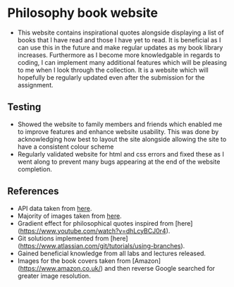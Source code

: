 # Philosophy book website
- This website contains inspirational quotes alongside displaying a list of books that I have read and those I have yet to read. It is beneficial as I can use this in the future and make regular updates as my book library increases. Furthermore as I become more knowledgable in regards to coding, I can implement many additional features which will be pleasing to me when I look through the collection. It is a website which will hopefully be regularly updated even after the submission for the assignment.
## Testing 
- Showed the website to family members and friends which enabled me to improve features and enhance website usability. This was done by acknowledging how best to layout the site alongside allowing the site to have a consistent colour scheme
- Regularly validated website for html and css errors and fixed these as I went along to prevent many bugs appearing at the end of the website completion.
## References
- API data taken from [here](https://philosophy-quotes-api.glitch.me/quotes).
- Majority of images taken from [here](https://unsplash.com/).
- Gradient effect for philosophical quotes inspired from [here] (https://www.youtube.com/watch?v=dhLcyBCJ0r4).
- Git solutions implemented from [here] (https://www.atlassian.com/git/tutorials/using-branches).
- Gained beneficial knowledge from all labs and lectures released.
- Images for the book covers taken from [Amazon] (https://www.amazon.co.uk/) and then reverse Google searched for greater image resolution.